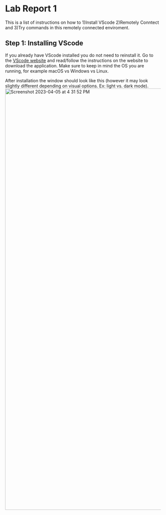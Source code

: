 # Lab Report 1
This is a list of instructions on how to 1)Install VScode 2)Remotely Conntect and 3)Try commands in this remotely connected enviroment.

## Step 1: Installing VScode
If you already have VScode installed you do not need to reinstall it. 
Go to the [VScode website](https://code.visualstudio.com) and read/follow the instructions on the website to download the application. Make sure to keep in mind the OS you are running, for example macOS vs Windows vs Linux. 

After installation the window should look like this (however it may look slightly different depending on visual options. Ex: light vs. dark mode).
<img width="1360" alt="Screenshot 2023-04-05 at 4 31 52 PM" src="https://userimages.githubusercontent.com/63980966/230235229-40d9fd5e-56b3-4f95-9011-e44c613641fa.png">
